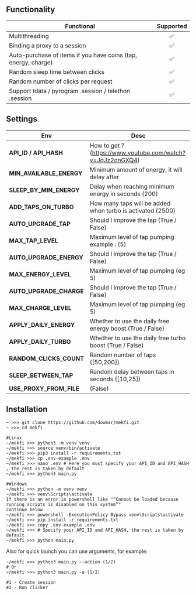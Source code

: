 
## Functionality
| Functional                                                     | Supported |
|----------------------------------------------------------------|:---------:|
| Multithreading                                                 |     ✅     |
| Binding a proxy to a session                                   |     ✅     |
| Auto-purchase of items if you have coins (tap, energy, charge) |     ✅     |
| Random sleep time between clicks                               |     ✅     |
| Random number of clicks per request                            |     ✅     |
| Support tdata / pyrogram .session / telethon .session          |     ✅     |

## Settings
| Env                | Desc                                                                               |
|--------------------------|----------------------------------------------------------------------------------------|
| **API_ID / API_HASH**    | How to get ? (https://www.youtube.com/watch?v=JqJz2onGXQ4)           |
| **MIN_AVAILABLE_ENERGY** | Minimum amount of energy, it will delay after |
| **SLEEP_BY_MIN_ENERGY**  | Delay when reaching minimum energy in seconds (200)                                 |
| **ADD_TAPS_ON_TURBO**    | How many taps will be added when turbo is activated (2500)                          |
| **AUTO_UPGRADE_TAP**     | Should I improve the tap (True / False)                                                |
| **MAX_TAP_LEVEL**        | Maximum level of tap pumping example : (5)                                                    |
| **AUTO_UPGRADE_ENERGY**  | Should I improve the tap (True / False)                                                |
| **MAX_ENERGY_LEVEL**     | Maximum level of tap pumping (eg 5)                                                    |
| **AUTO_UPGRADE_CHARGE**  | Should I improve the tap (True / False)                                                |
| **MAX_CHARGE_LEVEL**     | Maximum level of tap pumping (eg 5)                                                    |
| **APPLY_DAILY_ENERGY**   | Whether to use the daily free energy boost (True / False)                              |
| **APPLY_DAILY_TURBO**    | Whether to use the daily free turbo boost (True / False)                               |
| **RANDOM_CLICKS_COUNT**  | Random number of taps ([50,200])                                                      |
| **SLEEP_BETWEEN_TAP**    | Random delay between taps in seconds ([10,25])                                        |
| **USE_PROXY_FROM_FILE**  | (False)            |

## Installation
```shell
~ >>> git clone https://github.com/dowmar/mekfi.git
~ >>> cd mekfi

#Linux
~/mekfi >>> python3 -m venv venv
~/mekfi >>> source venv/bin/activate
~/mekfi >>> pip3 install -r requirements.txt
~/mekfi >>> cp .env-example .env
~/mekfi >>> nano .env # Here you must specify your API_ID and API_HASH , the rest is taken by default
~/mekfi >>> python3 main.py

#Windows
~/mekfi >>> python -m venv venv
~/mekfi >>> venv\Scripts\activate
If there is an error in powershell like "“Cannot be loaded because running scripts is disabled on this system”"
continue below
~/mekfi >>> powershell -ExecutionPolicy Bypass venv\Scripts\activate
~/mekfi >>> pip install -r requirements.txt
~/mekfi >>> copy .env-example .env
~/mekfi >>> # Specify your API_ID and API_HASH, the rest is taken by default
~/mekfi >>> python main.py
```

Also for quick launch you can use arguments, for example:
```shell
~/mekfi >>> python3 main.py --action (1/2)
# Or
~/mekfi >>> python3 main.py -a (1/2)

#1 - Create session
#2 - Run clicker
```
